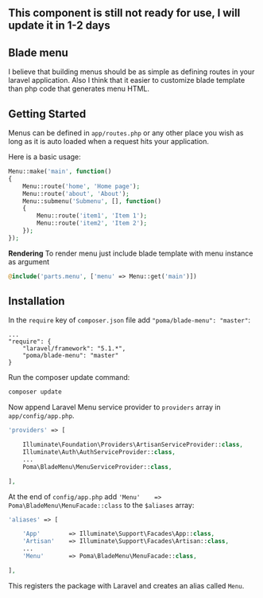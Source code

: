 ## This component is still not ready for use, I will update it in 1-2 days

## Blade menu
I believe that building menus should be as simple as defining routes in your laravel application. Also I think that it easier to customize blade template than php code that generates menu HTML.

## Getting Started
Menus can be defined in `app/routes.php` or any other place you wish as long as it is auto loaded when a request hits your application.

Here is a basic usage:

```php
Menu::make('main', function()
{
	Menu::route('home', 'Home page');
	Menu::route('about', 'About');
	Menu::submenu('Submenu', [], function()
	{
		Menu::route('item1', 'Item 1');
		Menu::route('item2', 'Item 2');
	});
});
```

**Rendering**
To render menu just include blade template with menu instance as argument

```php
@include('parts.menu', ['menu' => Menu::get('main')])
```

## Installation
In the `require` key of `composer.json` file add `"poma/blade-menu": "master"`:

```
...
"require": {
	"laravel/framework": "5.1.*",
	"poma/blade-menu": "master"
}
```

Run the composer update command:

```bash
composer update
```

Now append Laravel Menu service provider to  `providers` array in `app/config/app.php`.

```php
'providers' => [

    Illuminate\Foundation\Providers\ArtisanServiceProvider::class,
    Illuminate\Auth\AuthServiceProvider::class,
    ...
    Poma\BladeMenu\MenuServiceProvider::class,

],
```

At the end of `config/app.php` add `'Menu'    => Poma\BladeMenu\MenuFacade::class` to the `$aliases` array:

```php
'aliases' => [

    'App'        => Illuminate\Support\Facades\App::class,
    'Artisan'    => Illuminate\Support\Facades\Artisan::class,
    ...
    'Menu'       => Poma\BladeMenu\MenuFacade::class,

],
```

This registers the package with Laravel and creates an alias called `Menu`.
